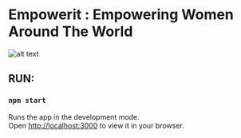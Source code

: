 # Empowerit : Empowering Women Around The World

![alt text]([https://github.com/DavidNJoiner/empowerit/src/components/images/landing.png])

## RUN:

### `npm start`

Runs the app in the development mode.\
Open [http://localhost:3000](http://localhost:3000) to view it in your browser.
